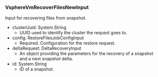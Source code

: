 ### VsphereVmRecoverFilesNewInput
Input for recovering files from snapshot.

- clusterUuid: System.String
  - UUID used to identify the cluster the request goes to.
- config: RestoreFilesJobConfigInput
  - Required. Configuration for the restore request.
- deltaRequest: DeltaRecoveryInput
  - An object providing the parameters for the recovery of a snapshot and a next snapshot delta.
- id: System.String
  - ID of a snapshot.
